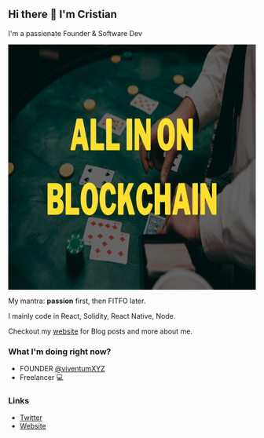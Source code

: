 ## Hi there 👋 I'm Cristian
I'm a passionate Founder & Software Dev

<a href="https://github.com/Coreeze/coreeze/blob/main/huge.png?raw=true" target="blank"><img align="center" src="https://github.com/Coreeze/coreeze/blob/main/huge.png?raw=true" height="500" /></a>

My mantra: **passion** first, then FITFO later. 

I mainly code in React, Solidity, React Native, Node.

Checkout my [website](https://cristianlenta.vercel.app/) for Blog posts and more about me.

### What I'm doing right now?
- FOUNDER [@viventumXYZ](https://twitter.com/ViventumXYZ)
- Freelancer 💻


### Links
- [Twitter](https://twitter.com/CristiansenL)
- [Website](https://cristianlenta.vercel.app/)
